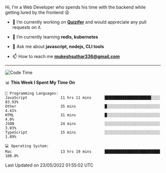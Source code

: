 Hi, I'm a Web Developer who spends his time with the backend while getting lured by the frontend 😜

- 🔭 I’m currently working on **[Quizifer](https://github.com/SutharMukesh/Quizifer/)** and would appreciate any pull requests on it.

- 🌱 I’m currently learning **redis, kubernetes**

- 💬 Ask me about **javascript, nodejs, CLI tools**

- 📫 How to reach me **mukeshsuthar336@gmail.com**

---
<!--START_SECTION:waka-->
![Code Time](http://img.shields.io/badge/Code%20Time-0%20secs-blue)

📊 **This Week I Spent My Time On** 

```text
💬 Programming Languages: 
JavaScript               11 hrs 11 mins      █████████████████████░░░░   83.93% 
Other                    35 mins             █░░░░░░░░░░░░░░░░░░░░░░░░   4.41% 
HTML                     31 mins             █░░░░░░░░░░░░░░░░░░░░░░░░   4.0% 
JSON                     24 mins             ░░░░░░░░░░░░░░░░░░░░░░░░░   3.03% 
TypeScript               15 mins             ░░░░░░░░░░░░░░░░░░░░░░░░░   1.89%

💻 Operating System: 
Mac                      13 hrs 19 mins      █████████████████████████   100.0%

```


 Last Updated on 23/05/2022 01:55:02 UTC
<!--END_SECTION:waka-->
